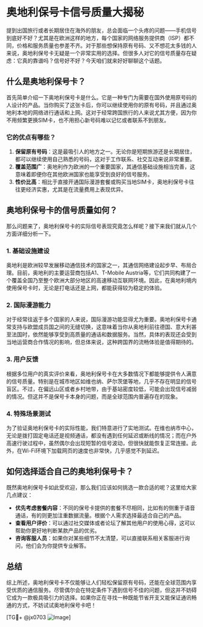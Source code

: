 # 奥地利保号卡信号质量大揭秘

提到出国旅行或者长期居住在海外的朋友，总会面临一个头疼的问题——手机信号到底好不好？尤其是在欧洲这样的地方，每个国家的网络服务提供商（ISP）都不同，价格和服务质量也参差不齐。对于那些想保持原有号码、又不想花太多钱的人来说，奥地利保号卡无疑是一个非常实用的选择。但很多人对它的信号质量存在疑虑：它真的靠谱吗？信号好不好？今天咱们就来好好聊聊这个话题。

## 什么是奥地利保号卡？

首先简单介绍一下奥地利保号卡是什么。它是一种专门为需要在国外使用原号码的人设计的产品。当你购买了这张卡后，你可以继续使用你的原有号码，并且通过奥地利本地的网络进行通话和上网。这对于经常跨国旅行的人来说尤其方便，因为你不用频繁更换SIM卡，也不用担心新号码难以记忆或者联系不到朋友。

### 它的优点有哪些？

1. **保留原有号码**：这是最吸引人的地方之一。无论你是短期旅游还是长期居住，都可以继续使用自己熟悉的号码，这对于工作联系、社交互动来说非常重要。
2. **覆盖范围广**：奥地利作为欧洲的一个重要国家，其通信基础设施相当完善，这意味着即便你在其他欧洲国家也能享受到良好的信号服务。
3. **性价比高**：相比于直接开通国际漫游套餐或购买当地SIM卡，奥地利保号卡往往更经济实惠，尤其是在流量费用上表现优异。

## 奥地利保号卡的信号质量如何？

那么问题来了，奥地利保号卡的实际信号表现究竟怎么样呢？接下来我们就从几个方面详细分析一下。

### 1. 基础设施建设

奥地利是欧洲较早发展移动通信技术的国家之一，其通信网络建设起步早、布局合理。目前，奥地利的主要运营商包括A1、T-Mobile Austria等，它们共同构建了一个覆盖全国乃至整个欧洲大部分地区的高速移动互联网环境。因此，在奥地利境内使用保号卡时，无论是打电话还是上网，都能获得较为稳定的体验。

### 2. 国际漫游能力

对于经常往返于多个国家的人来说，国际漫游功能显得尤为重要。奥地利保号卡通常支持与欧盟成员国之间的无缝切换，这意味着当你从奥地利前往德国、意大利甚至法国时，依然能够享受到高质量的通话和数据服务。当然，具体的表现还会受到当地运营商合作情况的影响，但总体来说，这种跨国界的流畅体验是值得期待的。

### 3. 用户反馈

根据多位用户的真实评价来看，奥地利保号卡在大多数情况下都能够提供令人满意的信号质量。特别是在城市地区如维也纳、萨尔茨堡等地，几乎不存在明显的信号盲区。不过，在偏远山区或者乡村地带，由于基站密度较低，可能会出现信号减弱的情况。但这并不是保号卡本身的问题，而是全球范围内普遍存在的现象。

### 4. 特殊场景测试

为了验证奥地利保号卡的实际性能，我们特意进行了实地测试。在维也纳市中心，无论是拨打固定电话还是视频通话，都没有遇到任何延迟或断线的情况；而在户外高速行驶过程中，虽然偶尔会出现短暂的信号波动，但很快就能恢复正常连接。此外，在Wi-Fi环境下加载网页的速度也非常快，几乎感觉不到延迟。

## 如何选择适合自己的奥地利保号卡？

既然奥地利保号卡如此受欢迎，那么我们应该如何挑选一款合适的呢？这里给大家几点建议：

- **优先考虑套餐内容**：不同的保号卡提供的套餐不尽相同，比如有的侧重于语音通话，有的则更加注重数据流量。根据个人需求选择最适合自己的产品。
- **查看用户评价**：可以通过社交媒体或者论坛了解其他用户的使用心得，这可以帮助你更好地判断某款产品的优劣。
- **咨询客服人员**：如果你对某些细节不太清楚，可以直接联系相关客服进行询问，他们会为你提供专业解答。

## 总结

综上所述，奥地利保号卡不仅能够让人们轻松保留原有号码，还能在全球范围内享受优质的通信服务。尽管偶尔会在特定条件下遇到信号不佳的问题，但这并不妨碍它成为一款极具吸引力的选择。如果你正在寻找一种既能节省开支又能保证通讯畅通的方式，不妨试试奥地利保号卡吧！

[TG💪+ @jx0703 ![Image](https://github.com/user-attachments/assets/dbca1d08-cadb-493c-b0ec-ad6f7a83f270)]